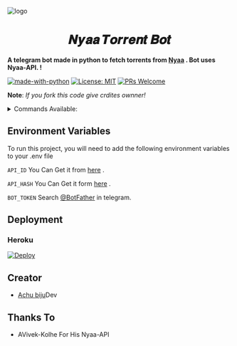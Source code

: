 ![logo](https://telegra.ph/file/52a37b29848a088f504fe.jpg)
<h1 align="center">𝑵𝒚𝒂𝒂 𝑻𝒐𝒓𝒓𝒆𝒏𝒕 𝑩𝒐𝒕</h1>

<b>A telegram bot made in python to fetch torrents from [Nyaa](https://nyaa.si/) . Bot uses Nyaa-API.
!</b>



[![made-with-python](https://img.shields.io/badge/Made%20with-Python-1f425f.svg)](https://www.python.org/)
[![License: MIT](https://img.shields.io/badge/License-MIT-yellow.svg)](https://opensource.org/licenses/MIT)
[![PRs Welcome](https://img.shields.io/badge/PRs-welcome-brightgreen.svg?style=flat-square)](http://makeapullrequest.com)

<b>Note</b>: <i>If you fork this code give crdites ownner!</i>
<details>
  <summary>Commands Available: </summary>

<pre>/start</pre>: Cool command to check if bot is working.
<pre>/Help</pre>: To Get Insturtion To use The bot.
<pre>/magnet</pre>: To get torrent info from **Nyaa** Using ID.
<pre>/anime</pre>: Anime torrents.
<pre>/mangat</pre>: Manga torrents.
<pre>/audio</pre>:  Audio/Soundtrack torrents.
<pre>/live_action</pre>: Live Action shows/movies torrents.
<pre>/pictureso<<pre>/pictureso</pre>:  Picturebook/Graphics torrents.
<pre>/software</pre>:  Games/Applications torrents.
</details>


## Environment Variables

To run this project, you will need to add the following environment variables to your .env file

`API_ID` You Can Get it from [here](https://my.telegram.org/) .

`API_HASH` You Can Get it form [here](https://my.telegram.org/) .

`BOT_TOKEN` Search [@BotFather](https://t.me/botfather) in telegram.

## Deployment 

### Heroku

[![Deploy](https://www.herokucdn.com/deploy/button.svg)](https://heroku.com/deploy?template=https://github.com/Achu2234/NyaaTorrentBot)




## Creator

- [Achu biju](https://github.com/Achu2234)Dev


## Thanks To

- AVivek-Kolhe For His Nyaa-API

